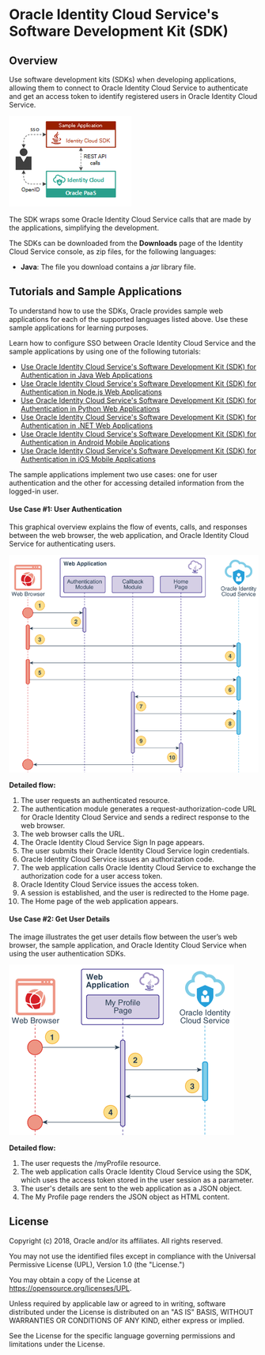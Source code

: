 # Oracle Identity Cloud Service's Software Development Kit (SDK)

## Overview

Use software development kits (SDKs) when developing applications, allowing them to connect to Oracle Identity Cloud Service to authenticate and get an access token to identify registered users in Oracle Identity Cloud Service.

![Overview Diagram](images/SDK_Header.png)

The SDK wraps some Oracle Identity Cloud Service calls that are made by the applications, simplifying the development.

The SDKs can be downloaded from the **Downloads** page of the Identity Cloud Service console, as zip files, for the following languages:
- **Java**: The file you download contains a *jar* library file.

## Tutorials and Sample Applications

To understand how to use the SDKs, Oracle provides sample web applications for each of the supported languages listed above. Use these sample applications for learning purposes.

Learn how to configure SSO between Oracle Identity Cloud Service and the sample applications by using one of the following tutorials:

- [Use Oracle Identity Cloud Service's Software Development Kit (SDK) for Authentication in Java Web Applications](https://apexapps.oracle.com/pls/apex/f?p=44785:112:0::::P112_CONTENT_ID:22663)
- [Use Oracle Identity Cloud Service's Software Development Kit (SDK) for Authentication in Node.js Web Applications](https://apexapps.oracle.com/pls/apex/f?p=44785:112:0::::P112_CONTENT_ID:24165)
- [Use Oracle Identity Cloud Service's Software Development Kit (SDK) for Authentication in Python Web Applications](https://apexapps.oracle.com/pls/apex/f?p=44785:112:0::::P112_CONTENT_ID:24164)
- [Use Oracle Identity Cloud Service's Software Development Kit (SDK) for Authentication in .NET Web Applications](https://apexapps.oracle.com/pls/apex/f?p=44785:112:0::::P112_CONTENT_ID:23065)
- [Use Oracle Identity Cloud Service's Software Development Kit (SDK) for Authentication in Android Mobile Applications](https://apexapps.oracle.com/pls/apex/f?p=44785:112:0::::P112_CONTENT_ID:24247)
- [Use Oracle Identity Cloud Service's Software Development Kit (SDK) for Authentication in iOS Mobile Applications](https://apexapps.oracle.com/pls/apex/f?p=44785:112:0::::P112_CONTENT_ID:24248)

The sample applications implement two use cases: one for user authentication and the other for  accessing detailed information from the logged-in user.

#### Use Case #1: User Authentication

This graphical overview explains the flow of events, calls, and responses between the web browser, the web application, and Oracle Identity Cloud Service for authenticating users.

![Authentication Sequence Diagram](images/SDK_SequenceDiagramAuthN.png)

**Detailed flow:**
1. The user requests an authenticated resource.
2. The authentication module generates a request-authorization-code URL for Oracle Identity Cloud Service and sends a redirect response to the web browser.
3. The web browser calls the URL.
4. The Oracle Identity Cloud Service Sign In page appears.
5. The user submits their Oracle Identity Cloud Service login credentials.
6. Oracle Identity Cloud Service issues an authorization code.
7. The web application calls Oracle Identity Cloud Service to exchange the authorization code for a user access token.
8. Oracle Identity Cloud Service issues the access token.
9. A session is established, and the user is redirected to the Home page.
10. The Home page of the web application appears.


#### Use Case #2: Get User Details

The image illustrates the get user details flow between the user’s web browser, the sample application, and Oracle Identity Cloud Service when using the user authentication SDKs.


![Get User Details Sequence Diagram](images/SDK_SequenceDiagramGetDetails.png)

**Detailed flow:**
1. The user requests the /myProfile resource.
2. The web application calls Oracle Identity Cloud Service using the SDK, which uses the access token stored in the user session as a parameter.
3. The user's details are sent to the web application as a JSON object.
4. The My Profile page renders the JSON object as HTML content.

## License

Copyright (c) 2018, Oracle and/or its affiliates. All rights reserved.

You may not use the identified files except in compliance with the Universal Permissive License (UPL), Version 1.0 (the "License.")

You may obtain a copy of the License at https://opensource.org/licenses/UPL. 

Unless required by applicable law or agreed to in writing, software distributed under the License is distributed on an "AS IS" BASIS, WITHOUT WARRANTIES OR CONDITIONS OF ANY KIND, either express or implied.

See the License for the specific language governing permissions and limitations under the License.
